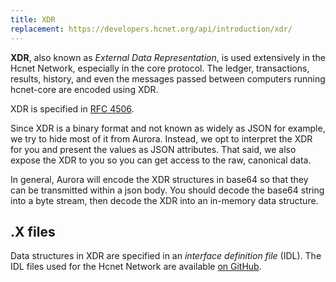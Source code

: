 ```yaml
---
title: XDR
replacement: https://developers.hcnet.org/api/introduction/xdr/
---
```


**XDR**, also known as _External Data Representation_, is used extensively in
the Hcnet Network, especially in the core protocol.  The ledger, transactions, results,
history, and even the messages passed between computers running hcnet-core
are encoded using XDR.

XDR is specified in [RFC 4506](http://tools.ietf.org/html/rfc4506.html).

Since XDR is a binary format and not known as widely as JSON for example, we try
to hide most of it from Aurora.  Instead, we opt to interpret the XDR for you
and present the values as JSON attributes.  That said, we also expose the XDR
to you so you can get access to the raw, canonical data.

In general, Aurora will encode the XDR structures in base64 so that they can be 
transmitted within a json body.  You should decode the base64 string
into a byte stream, then decode the XDR into an in-memory data structure.

## .X files

Data structures in XDR are specified in an _interface definition file_ (IDL).
The IDL files used for the Hcnet Network are available
[on GitHub](https://github.com/HashCash-Consultants/hcnet-core/tree/master/src/xdr).
